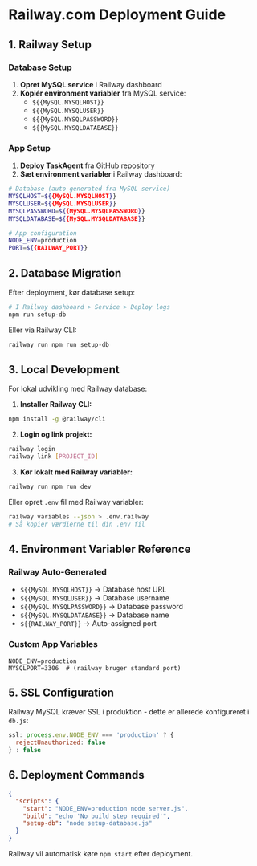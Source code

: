 # Railway.com Deployment Guide

## 1. Railway Setup

### Database Setup
1. **Opret MySQL service** i Railway dashboard
2. **Kopiér environment variabler** fra MySQL service:
   - `${{MySQL.MYSQLHOST}}`
   - `${{MySQL.MYSQLUSER}}`  
   - `${{MySQL.MYSQLPASSWORD}}`
   - `${{MySQL.MYSQLDATABASE}}`

### App Setup  
1. **Deploy TaskAgent** fra GitHub repository
2. **Sæt environment variabler** i Railway dashboard:

```bash
# Database (auto-generated fra MySQL service)
MYSQLHOST=${{MySQL.MYSQLHOST}}
MYSQLUSER=${{MySQL.MYSQLUSER}}
MYSQLPASSWORD=${{MySQL.MYSQLPASSWORD}}
MYSQLDATABASE=${{MySQL.MYSQLDATABASE}}

# App configuration
NODE_ENV=production
PORT=${{RAILWAY_PORT}}
```

## 2. Database Migration

Efter deployment, kør database setup:

```bash
# I Railway dashboard > Service > Deploy logs
npm run setup-db
```

Eller via Railway CLI:
```bash
railway run npm run setup-db
```

## 3. Local Development

For lokal udvikling med Railway database:

1. **Installer Railway CLI:**
```bash
npm install -g @railway/cli
```

2. **Login og link projekt:**
```bash
railway login
railway link [PROJECT_ID]
```

3. **Kør lokalt med Railway variabler:**
```bash
railway run npm run dev
```

Eller opret `.env` fil med Railway variabler:
```bash
railway variables --json > .env.railway
# Så kopier værdierne til din .env fil
```

## 4. Environment Variabler Reference

### Railway Auto-Generated
- `${{MySQL.MYSQLHOST}}` → Database host URL
- `${{MySQL.MYSQLUSER}}` → Database username  
- `${{MySQL.MYSQLPASSWORD}}` → Database password
- `${{MySQL.MYSQLDATABASE}}` → Database name
- `${{RAILWAY_PORT}}` → Auto-assigned port

### Custom App Variables
```
NODE_ENV=production
MYSQLPORT=3306  # (railway bruger standard port)
```

## 5. SSL Configuration

Railway MySQL kræver SSL i produktion - dette er allerede konfigureret i `db.js`:

```javascript
ssl: process.env.NODE_ENV === 'production' ? {
  rejectUnauthorized: false
} : false
```

## 6. Deployment Commands

```json
{
  "scripts": {
    "start": "NODE_ENV=production node server.js",
    "build": "echo 'No build step required'",
    "setup-db": "node setup-database.js"
  }
}
```

Railway vil automatisk køre `npm start` efter deployment.